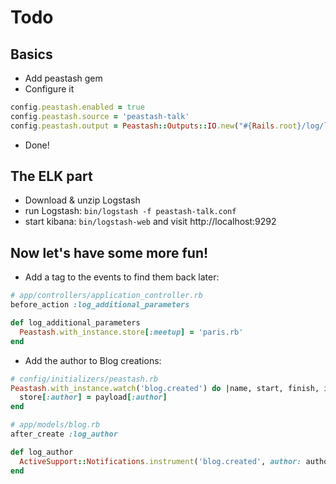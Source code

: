 # Todo

## Basics
* Add peastash gem
* Configure it
```ruby
config.peastash.enabled = true
config.peastash.source = 'peastash-talk'
config.peastash.output = Peastash::Outputs::IO.new("#{Rails.root}/log/logstash_#{Rails.env}.log")
```
* Done!

## The ELK part
* Download & unzip Logstash
* run Logstash: ``bin/logstash -f peastash-talk.conf``
* start kibana: ``bin/logstash-web`` and visit http://localhost:9292

## Now let's have some more fun!
* Add a tag to the events to find them back later:
```ruby
# app/controllers/application_controller.rb
before_action :log_additional_parameters

def log_additional_parameters
  Peastash.with_instance.store[:meetup] = 'paris.rb'
end
```
* Add the author to Blog creations:
```ruby
# config/initializers/peastash.rb
Peastash.with_instance.watch('blog.created') do |name, start, finish, id, payload, store|
  store[:author] = payload[:author]
end

# app/models/blog.rb
after_create :log_author

def log_author
  ActiveSupport::Notifications.instrument('blog.created', author: author)
end
```
